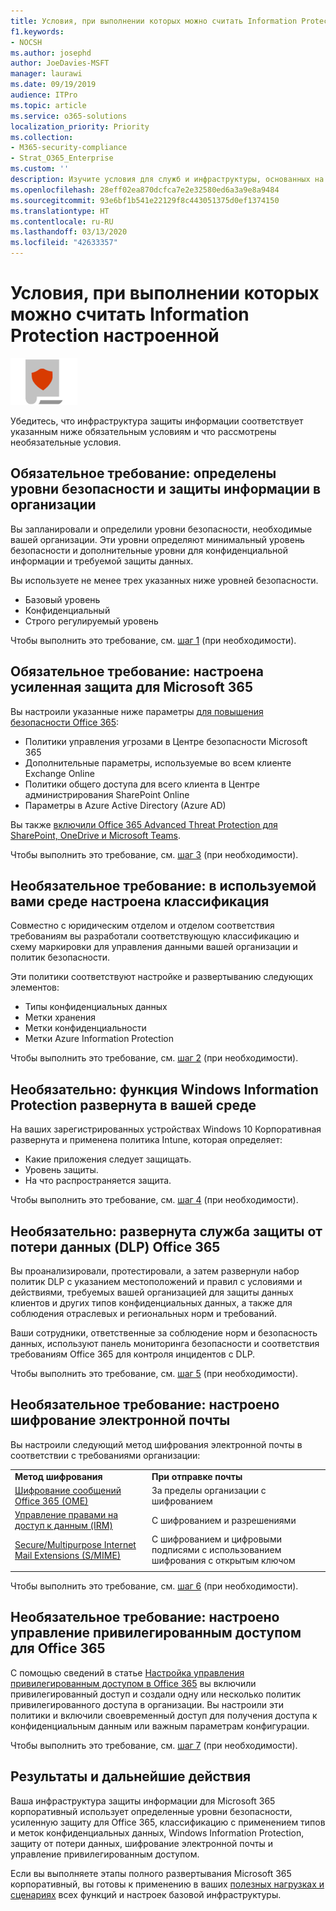 ```yaml
---
title: Условия, при выполнении которых можно считать Information Protection настроенной
f1.keywords:
- NOCSH
ms.author: josephd
author: JoeDavies-MSFT
manager: laurawi
ms.date: 09/19/2019
audience: ITPro
ms.topic: article
ms.service: o365-solutions
localization_priority: Priority
ms.collection:
- M365-security-compliance
- Strat_O365_Enterprise
ms.custom: ''
description: Изучите условия для служб и инфраструктуры, основанных на Information Protection, и проверьте, соответствует ли используемая вами конфигурация требованиям Microsoft 365 корпоративный.
ms.openlocfilehash: 28eff02ea870dcfca7e2e32580ed6a3a9e8a9484
ms.sourcegitcommit: 93e6bf1b541e22129f8c443051375d0ef1374150
ms.translationtype: HT
ms.contentlocale: ru-RU
ms.lasthandoff: 03/13/2020
ms.locfileid: "42633357"
---
```

# <a name="information-protection-infrastructure-exit-criteria"></a>Условия, при выполнении которых можно считать Information Protection настроенной

![Этап 6. Защита данных](../media/deploy-foundation-infrastructure/infoprotection_icon-small.png)

Убедитесь, что инфраструктура защиты информации соответствует указанным ниже обязательным условиям и что рассмотрены необязательные условия.

<a name="crit-infoprotect-step1"></a>
## <a name="required-security-and-information-protection-levels-for-your-organization-are-defined"></a>Обязательное требование: определены уровни безопасности и защиты информации в организации

Вы запланировали и определили уровни безопасности, необходимые вашей организации. Эти уровни определяют минимальный уровень безопасности и дополнительные уровни для конфиденциальной информации и требуемой защиты данных.

Вы используете не менее трех указанных ниже уровней безопасности.

- Базовый уровень
- Конфиденциальный
- Строго регулируемый уровень

Чтобы выполнить это требование, см. [шаг 1](infoprotect-define-sec-infoprotect-levels.md) (при необходимости). 

<a name="crit-infoprotect-step3"></a>
## <a name="required-increased-security-for-microsoft-365-is-configured"></a>Обязательное требование: настроена усиленная защита для Microsoft 365

Вы настроили указанные ниже параметры [для повышения безопасности Office 365](https://docs.microsoft.com/office365/securitycompliance/tenant-wide-setup-for-increased-security):

- Политики управления угрозами в Центре безопасности Microsoft 365
- Дополнительные параметры, используемые во всем клиенте Exchange Online
- Политики общего доступа для всего клиента в Центре администрирования SharePoint Online
- Параметры в Azure Active Directory (Azure AD)

Вы также [включили Office 365 Advanced Threat Protection для SharePoint, OneDrive и Microsoft Teams](https://docs.microsoft.com/office365/securitycompliance/turn-on-atp-for-spo-odb-and-teams).

Чтобы выполнить это требование, см. [шаг 3](infoprotect-configure-increased-security-office-365.md) (при необходимости). 

<a name="crit-infoprotect-step2"></a>
## <a name="optional-classification-is-configured-across-your-environment"></a>Необязательное требование: в используемой вами среде настроена классификация

Совместно с юридическим отделом и отделом соответствия требованиям вы разработали соответствующую классификацию и схему маркировки для управления данными вашей организации и политик безопасности. 

Эти политики соответствуют настройке и развертыванию следующих элементов:

- Типы конфиденциальных данных
- Метки хранения
- Метки конфиденциальности
- Метки Azure Information Protection

Чтобы выполнить это требование, см. [шаг 2](infoprotect-configure-classification.md) (при необходимости). 


<a name="crit-infoprotect-step4"></a>
## <a name="optional-windows-information-protection-is-deployed-across-your-environment"></a>Необязательно: функция Windows Information Protection развернута в вашей среде

На ваших зарегистрированных устройствах Windows 10 Корпоративная развернута и применена политика Intune, которая определяет:

- Какие приложения следует защищать.
- Уровень защиты.
- На что распространяется защита.

Чтобы выполнить это требование, см. [шаг 4](infoprotect-deploy-windows-information-protection.md) (при необходимости). 

<a name="crit-infoprotect-step5"></a>
## <a name="optional-office-365-data-loss-prevention-dlp-is-deployed"></a>Необязательно: развернута служба защиты от потери данных (DLP) Office 365

Вы проанализировали, протестировали, а затем развернули набор политик DLP с указанием местоположений и правил с условиями и действиями, требуемых вашей организацией для защиты данных клиентов и других типов конфиденциальных данных, а также для соблюдения отраслевых и региональных норм и требований.

Ваши сотрудники, ответственные за соблюдение норм и безопасность данных, используют панель мониторинга безопасности и соответствия требованиям Office 365 для контроля инцидентов с DLP.

Чтобы выполнить это требование, см. [шаг 5](infoprotect-data-loss-prevention.md) (при необходимости). 

<a name="crit-infoprotect-step6"></a>
## <a name="optional-email-encryption-is-configured"></a>Необязательное требование: настроено шифрование электронной почты

Вы настроили следующий метод шифрования электронной почты в соответствии с требованиями организации:

|||
|:-------|:-----|
| **Метод шифрования** | **При отправке почты** |
| [Шифрование сообщений Office 365 (OME)](https://docs.microsoft.com/Office365/SecurityCompliance/ome)  | За пределы организации с шифрованием |
| [Управление правами на доступ к данным (IRM)](https://docs.microsoft.com/office365/SecurityCompliance/information-rights-management-in-exchange-online) | С шифрованием и разрешениями |
| [Secure/Multipurpose Internet Mail Extensions (S/MIME)](https://docs.microsoft.com/Exchange/policy-and-compliance/smime) | С шифрованием и цифровыми подписями с использованием шифрования с открытым ключом |
|||

Чтобы выполнить это требование, см. [шаг 6](infoprotect-email-encryption.md) (при необходимости).

<a name="crit-infoprotect-step7"></a>
## <a name="optional-configure-privileged-access-management-in-office-365"></a>Необязательное требование: настроено управление привилегированным доступом для Office 365

С помощью сведений в статье [Настройка управления привилегированным доступом в Office 365](https://docs.microsoft.com/office365/securitycompliance/privileged-access-management-configuration) вы включили привилегированный доступ и создали одну или несколько политик привилегированного доступа в организации. Вы настроили эти политики и включили своевременный доступ для получения доступа к конфиденциальным данным или важным параметрам конфигурации.

Чтобы выполнить это требование, см. [шаг 7](infoprotect-configure-privileged-access-management.md) (при необходимости). 

## <a name="results-and-next-steps"></a>Результаты и дальнейшие действия

Ваша инфраструктура защиты информации для Microsoft 365 корпоративный использует определенные уровни безопасности, усиленную защиту для Office 365, классификацию с применением типов и меток конфиденциальных данных, Windows Information Protection, защиту от потери данных, шифрование электронной почты и управление привилегированным доступом.

Если вы выполняете этапы полного развертывания Microsoft 365 корпоративный, вы готовы к применению в ваших [полезных нагрузках и сценариях](deploy-workloads.md) всех функций и настроек базовой инфраструктуры.
